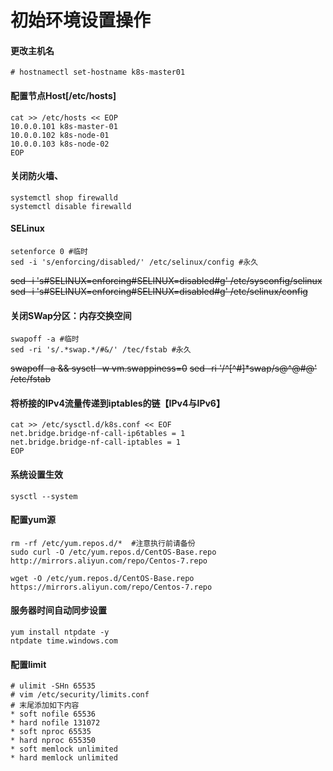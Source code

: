 # 初始环境设置操作

#### 更改主机名
```Shell
# hostnamectl set-hostname k8s-master01
```

#### 配置节点Host[/etc/hosts]
```Shell
cat >> /etc/hosts << EOP
10.0.0.101 k8s-master-01 
10.0.0.102 k8s-node-01 
10.0.0.103 k8s-node-02
EOP
```

#### 关闭防火墙、
```Shell
systemctl shop firewalld
systemctl disable firewalld
```
#### SELinux
```Shell
setenforce 0 #临时
sed -i 's/enforcing/disabled/' /etc/selinux/config #永久
```
~~sed -i 's#SELINUX=enforcing#SELINUX=disabled#g' /etc/sysconfig/selinux~~
~~sed -i 's#SELINUX=enforcing#SELINUX=disabled#g' /etc/selinux/config~~

#### 关闭SWap分区：内存交换空间
```Shell
swapoff -a #临时
sed -ri 's/.*swap.*/#&/' /tec/fstab #永久
```

~~swapoff -a && sysctl -w vm.swappiness=0~~
~~sed -ri '/^[^#]*swap/s@^@#@' /etc/fstab~~

#### 将桥接的IPv4流量传递到iptables的链【IPv4与IPv6】
```Shell
cat >> /etc/sysctl.d/k8s.conf << EOF
net.bridge.bridge-nf-call-ip6tables = 1
net.bridge.bridge-nf-call-iptables = 1
EOP
```
#### 系统设置生效
```Shell
sysctl --system
```

#### 配置yum源
```Shell
rm -rf /etc/yum.repos.d/*  #注意执行前请备份
sudo curl -O /etc/yum.repos.d/CentOS-Base.repo http://mirrors.aliyun.com/repo/Centos-7.repo

wget -O /etc/yum.repos.d/CentOS-Base.repo https://mirrors.aliyun.com/repo/Centos-7.repo
```


#### 服务器时间自动同步设置
```Shell
yum install ntpdate -y
ntpdate time.windows.com
```

#### 配置limit
```Shell
# ulimit -SHn 65535 
# vim /etc/security/limits.conf 
# 末尾添加如下内容
* soft nofile 65536 
* hard nofile 131072 
* soft nproc 65535 
* hard nproc 655350
* soft memlock unlimited 
* hard memlock unlimited
```